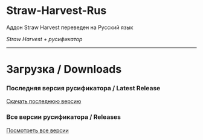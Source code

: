 ﻿# Straw-Harvest-Rus

Аддон Straw Harvest переведен на Русский язык

*Straw Harvest + русификатор*

***

# Загрузка / Downloads

### Последняя версия русификатора / Latest Release

[Скачать последнюю версию](https://github.com/GeskO/Straw-Harvest-Rus/releases/download/v1.0.6/FS19_addon_strawHarvest.zip)

### Все версии русификатора / Releases

[Посмотреть все версии](https://github.com/GeskO/Straw-Harvest-Rus/releases)
